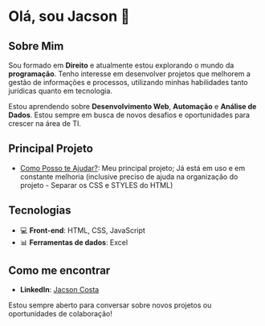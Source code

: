 # Olá, sou Jacson 👋

## Sobre Mim
Sou formado em **Direito** e atualmente estou explorando o mundo da **programação**. Tenho interesse em desenvolver projetos que melhorem a gestão de informações e processos, utilizando minhas habilidades tanto jurídicas quanto em tecnologia. 

Estou aprendendo sobre **Desenvolvimento Web**, **Automação** e **Análise de Dados**. Estou sempre em busca de novos desafios e oportunidades para crescer na área de TI.

## Principal Projeto
- [Como Posso te Ajudar?](https://hc-khaki.vercel.app/): Meu principal projeto; Já está em uso e em constante melhoria (inclusive preciso de ajuda na organização do projeto - Separar os CSS e STYLES do HTML)

## Tecnologias
- 💻 **Front-end**: HTML, CSS, JavaScript
- 📊 **Ferramentas de dados**: Excel

## Como me encontrar
- **LinkedIn**: [Jacson Costa](https://www.linkedin.com/in/jcnneves/)


Estou sempre aberto para conversar sobre novos projetos ou oportunidades de colaboração!
